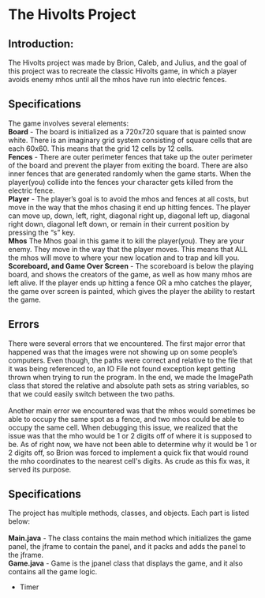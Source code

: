 # The Hivolts Project

## Introduction:

The Hivolts project was made by Brion, Caleb, and Julius, and the goal of this project was to recreate the classic Hivolts game, in which a player avoids enemy mhos until all the mhos have run into electric fences.

## Specifications

The game involves several elements: </br>
**Board** - The board is initialized as a 720x720 square that is painted snow white. There is an imaginary grid system consisting of square cells that are each 60x60. This means that the grid 12 cells by 12 cells. </br>
**Fences** - There are outer perimeter fences that take up the outer perimeter of the board and prevent the player from exiting the board. There are also inner fences that are generated randomly when the game starts.  When the player(you) collide into the fences your character gets killed from the electric fence.  </br>
**Player** - The player’s goal is to avoid the mhos and fences at all costs, but move in the way that the mhos chasing it end up hitting fences. The player can move up, down, left, right, diagonal right up, diagonal left up, diagonal right down, diagonal left down, or remain in their current position by pressing the “s” key. </br>
**Mhos** The Mhos goal in this game it to kill the player(you).  They are your enemy. They move in the way that the player moves. This means that ALL the mhos will move to where your new location and to trap and kill you.  </br>
**Scoreboard, and Game Over Screen** - The scoreboard is below the playing board, and shows the creators of the game, as well as how many mhos are left alive. If the player ends up hitting a fence OR a mho catches the player, the game over screen is painted, which gives the player the ability to restart the game. </br>

## Errors
There were several errors that we encountered. The first major error that happened was that the images were not showing up on some people’s computers. Even though, the paths were correct and relative to the file that it was being referenced to, an IO File not found exception kept getting thrown when trying to run the program. In the end, we made the ImagePath class that stored the relative and absolute path sets as string variables, so that we could easily switch between the two paths. </br></br>
Another main error we encountered was that the mhos would sometimes be able to occupy the same spot as a fence, and two mhos could be able to occupy the same cell. When debugging this issue, we realized that the issue was that the mho would be 1 or 2 digits off of where it is supposed to be. As of right now, we have not been able to determine why it would be 1 or 2 digits off, so Brion was forced to  implement a quick fix that would round the mho coordinates to the nearest cell's digits. As crude as this fix was, it served its purpose.  

## Specifications
The project has multiple methods, classes, and objects. Each part is listed below: </br></br>
**Main.java** - The class contains the main method which initializes the game panel, the jframe to contain the panel, and it packs and adds the panel to the jframe.</br> 
**Game.java** - Game is the jpanel class that displays the game, and it also contains all the game logic. 
- Timer




